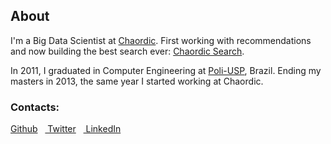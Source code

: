 ## About

I'm a Big Data Scientist at [Chaordic](http://www.chaordic.com.br/). First working with recommendations and now building the best search ever: [Chaordic Search](https://www.chaordic.com.br/solucoes/chaordic-search/).

In 2011, I graduated in Computer Engineering at [Poli-USP](http://www.poli.usp.br/), Brazil. Ending my masters in 2013, the same year I started working at Chaordic.

### Contacts:
<a href="https://github.com/flaviotruzzi" class="social"><i class="icon icon-github"></i> Github</a>&nbsp;&nbsp;&nbsp;<a href="https://twitter.com/flaviotruzzi" class="social"><i class="icon icon-twitter"></i> Twitter</a>&nbsp;&nbsp;&nbsp;<a href="https://www.linkedin.com/pub/flavio-sales-truzzi/22/30/66b" class="social"><i class="icon icon-linkedin"></i> LinkedIn</a>